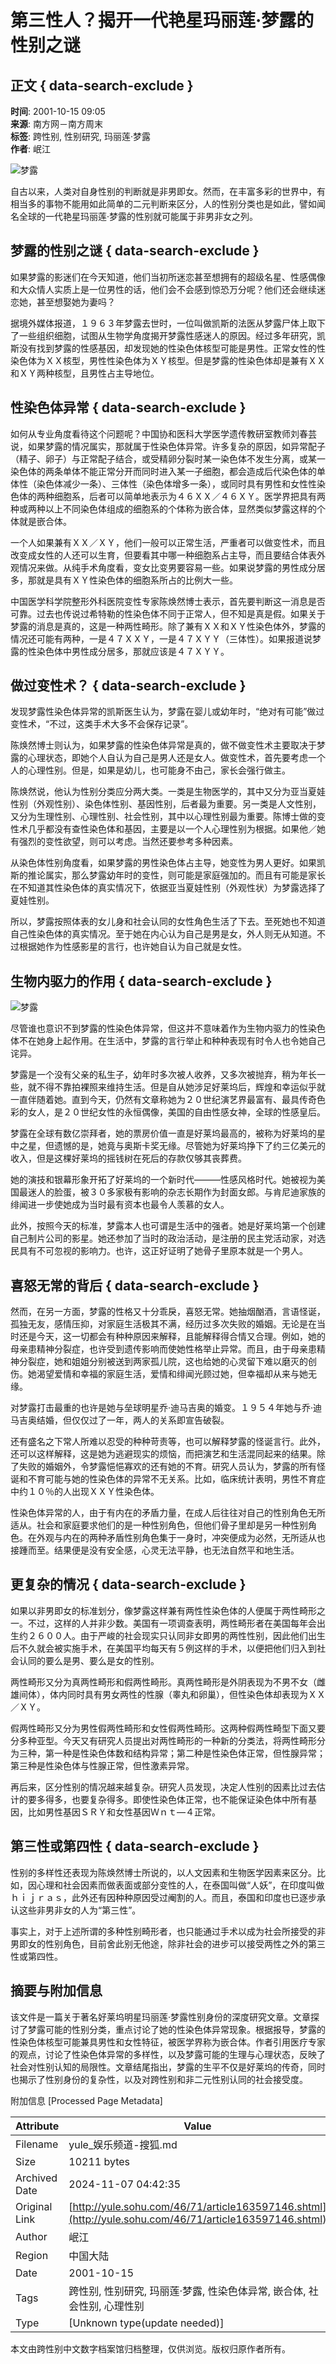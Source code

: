 # 第三性人？揭开一代艳星玛丽莲·梦露的性别之谜

## 正文 { data-search-exclude }


**时间**: 2001-10-15 09:05  
**来源**: 南方网－南方周末  
**标签**: 跨性别, 性别研究, 玛丽莲·梦露  
**作者**: 岷江  

![梦露](https://photo.sohu.com/67/71/Img163597167.jpg)

自古以来，人类对自身性别的判断就是非男即女。然而，在丰富多彩的世界中，有相当多的事物不能用如此简单的二元判断来区分，人的性别分类也是如此，譬如闻名全球的一代艳星玛丽莲·梦露的性别就可能属于非男非女之列。

## 梦露的性别之谜 { data-search-exclude }

如果梦露的影迷们在今天知道，他们当初所迷恋甚至想拥有的超级名星、性感偶像和大众情人实质上是一位男性的话，他们会不会感到惊恐万分呢？他们还会继续迷恋她，甚至想娶她为妻吗？

据境外媒体报道，１９６３年梦露去世时，一位叫做凯斯的法医从梦露尸体上取下了一些组织细胞，试图从生物学角度揭开梦露性感迷人的原因。经过多年研究，凯斯没有找到梦露的性感基因，却发现她的性染色体核型可能是男性。正常女性的性染色体为ＸＸ核型，男性性染色体为ＸＹ核型。但是梦露的性染色体却是兼有ＸＸ和ＸＹ两种核型，且男性占主导地位。

## 性染色体异常 { data-search-exclude }

如何从专业角度看待这个问题呢？中国协和医科大学医学遗传教研室教师刘春芸说，如果梦露的情况属实，那就属于性染色体异常。许多复杂的原因，如异常配子（精子、卵子）与正常配子结合，或受精卵分裂时某一染色体不发生分离，或某一染色体的两条单体不能正常分开而同时进入某一子细胞，都会造成后代染色体的单体性（染色体减少一条）、三体性（染色体增多一条），或同时具有男性和女性性染色体的两种细胞系，后者可以简单地表示为４６ＸＸ／４６ＸＹ。医学界把具有两种或两种以上不同染色体组成的细胞系的个体称为嵌合体，显然类似梦露这样的个体就是嵌合体。

一个人如果兼有ＸＸ／ＸＹ，他们一般可以正常生活，严重者可以做变性术，而且改变成女性的人还可以生育，但要看其中哪一种细胞系占主导，而且要结合体表外观情况来做。从纯手术角度看，变女比变男要容易一些。如果说梦露的男性成分居多，那就是具有ＸＹ性染色体的细胞系所占的比例大一些。

中国医学科学院整形外科医院变性专家陈焕然博士表示，首先要判断这一消息是否可靠。过去也传说过希特勒的性染色体不同于正常人，但不知是真是假。如果关于梦露的消息是真的，这是一种两性畸形。除了兼有ＸＸ和ＸＹ性染色体外，梦露的情况还可能有两种，一是４７ＸＸＹ，一是４７ＸＹＹ（三体性）。如果报道说梦露的性染色体中男性成分居多，那就应该是４７ＸＹＹ。

## 做过变性术？ { data-search-exclude }

发现梦露性染色体异常的凯斯医生认为，梦露在婴儿或幼年时，“绝对有可能”做过变性术，“不过，这类手术大多不会保存记录”。

陈焕然博士则认为，如果梦露的性染色体异常是真的，做不做变性术主要取决于梦露的心理状态，即她个人自认为自己是男人还是女人。做变性术，首先要考虑一个人的心理性别。但是，如果是幼儿，也可能身不由己，家长会强行做主。

陈焕然说，他认为性别分类应分两大类。一类是生物医学的，其中又分为亚当夏娃性别（外观性别）、染色体性别、基因性别，后者最为重要。另一类是人文性别，又分为生理性别、心理性别、社会性别，其中以心理性别最为重要。陈博士做的变性术几乎都没有查性染色体和基因，主要是以一个人心理性别为根据。如果他／她有强烈的变性欲望，则可以考虑。当然还要参考多种因素。

从染色体性别角度看，如果梦露的男性染色体占主导，她变性为男人更好。如果凯斯的推论属实，那么梦露幼年时的变性，则可能是家庭强加的。而且有可能是家长在不知道其性染色体的真实情况下，依据亚当夏娃性别（外观性状）为梦露选择了夏娃性别。

所以，梦露按照体表的女儿身和社会认同的女性角色生活了下去。至死她也不知道自己性染色体的真实情况。至于她在内心认为自己是男是女，外人则无从知道。不过根据她作为性感影星的言行，也许她自认为自己就是女性。

## 生物内驱力的作用 { data-search-exclude }

![梦露](https://photo.sohu.com/68/71/Img163597168.jpg)

尽管谁也意识不到梦露的性染色体异常，但这并不意味着作为生物内驱力的性染色体不在她身上起作用。在生活中，梦露的言行举止和种种表现有时令人也令她自己诧异。

梦露是一个没有父亲的私生子，幼年时多次被人收养，又多次被抛弃，稍为年长一些，就不得不靠拍裸照来维持生活。但是自从她涉足好莱坞后，辉煌和幸运似乎就一直伴随着她。直到今天，仍然有文章称她为２０世纪演艺界最富有、最具传奇色彩的女人，是２０世纪女性的永恒偶像，美国的自由性感女神，全球的性感皇后。

梦露在全球有数亿崇拜者，她的票房价值一直是好莱坞最高的，被称为好莱坞的星中之星，但遗憾的是，她竟与奥斯卡奖无缘。尽管她为好莱坞挣下了约三亿美元的收入，但是这棵好莱坞的摇钱树在死后的存款仅够其丧葬费。

她的演技和银幕形象开拓了好莱坞的一个新时代———性感风格时代。她被视为美国最迷人的脸蛋，被３０多家极有影响的杂志长期作为封面女郎。与肯尼迪家族的绯闻进一步使她成为当时最有资本也最令人羡慕的女人。

此外，按照今天的标准，梦露本人也可谓是生活中的强者。她是好莱坞第一个创建自己制片公司的影星。她还参加了当时的政治活动，是注册的民主党活动家，对选民具有不可忽视的影响力。也许，这正好证明了她骨子里原本就是一个男人。

## 喜怒无常的背后 { data-search-exclude }

然而，在另一方面，梦露的性格又十分乖戾，喜怒无常。她抽烟酗酒，言语怪诞，孤独无友，感情压抑，对家庭生活极其不满，经历过多次失败的婚姻。无论是在当时还是今天，这一切都会有种种原因来解释，且能解释得合情又合理。例如，她的母亲患精神分裂症，也许受到遗传影响而使她性格举止异常。而且，由于母亲患精神分裂症，她和姐姐分别被送到两家孤儿院，这也给她的心灵留下难以磨灭的创伤。她渴望爱情和幸福的家庭生活，爱情和绯闻光顾过她，但幸福却从来与她无缘。

对梦露打击最重的也许是她与垒球明星乔·迪马吉奥的婚变。１９５４年她与乔·迪马吉奥结婚，但仅仅过了一年，两人的关系即宣告破裂。

还有盛名之下常人所难以忍受的种种苛责等，也可以解释梦露的怪诞言行。此外，还可以这样解释，这是她为逃避现实的烦恼，而把演艺和生活混同起来的结果。除了失败的婚姻外，令梦露悒悒寡欢的还有她的不育。研究人员认为，梦露的所有怪诞和不育可能与她的性染色体的异常不无关系。比如，临床统计表明，男性不育症中约１０％的人出现ＸＸＹ性染色体。

性染色体异常的人，由于有内在的矛盾力量，在成人后往往对自己的性别角色无所适从。社会和家庭要求他们的是一种性别角色，但他们骨子里却是另一种性别角色。在外观与内在的两种矛盾性别角色集于一身时，冲突便成为必然，无所适从也接踵而至。结果便是没有安全感，心灵无法平静，也无法自然平和地生活。

## 更复杂的情况 { data-search-exclude }

如果以非男即女的标准划分，像梦露这样兼有两性性染色体的人便属于两性畸形之一。不过，这样的人并非少数。美国有一项调查表明，两性畸形者在美国每年会出生约２６００人。由于严峻的社会现实只认同非女即男的两性性别，因此他们出生后不久就会被实施手术，在美国平均每天有５例这样的手术，以便把他们归入到社会认同的要么是男、要么是女的性别。

两性畸形又分为真两性畸形和假两性畸形。真两性畸形是外阴表现为不男不女（雌雄间体），体内同时具有男女两性的性腺（睾丸和卵巢），但性染色体却表现为ＸＸ／ＸＹ。

假两性畸形又分为男性假两性畸形和女性假两性畸形。这两种假两性畸型下面又要分多种亚型。今天又有研究人员提出对两性畸形的一种新的分类法，将两性畸形分为三种，第一种是性染色体数和结构异常；第二种是性染色体正常，但性腺异常；第三种是性染色体与性腺正常，但性激素异常。

再后来，区分性别的情况越来越复杂。研究人员发现，决定人性别的因素比过去估计的要多得多，也要复杂得多。即使性染色体正常，也不能保证染色体中所有基因，比如男性基因ＳＲＹ和女性基因Ｗｎｔ—４正常。

## 第三性或第四性 { data-search-exclude }

性别的多样性还表现为陈焕然博士所说的，以人文因素和生物医学因素来区分。比如，因心理和社会因素而做表面或部分变性的人，在泰国叫做“人妖”，在印度叫做ｈｉｊｒａｓ，此外还有因种种原因受过阉割的人。而且，泰国和印度也已逐步承认这些非男非女的人为“第三性”。

事实上，对于上述所谓的多种性别畸形者，也只能通过手术以成为社会所接受的非男即女的性别角色，目前舍此别无他途，除非社会的进步可以接受两性之外的第三性或第四性。

## 摘要与附加信息

<!-- tcd_abstract -->
该文件是一篇关于著名好莱坞明星玛丽莲·梦露性别身份的深度研究文章。文章探讨了梦露可能的性别分类，重点讨论了她的性染色体异常现象。根据报导，梦露的性染色体核型可能兼具男性和女性特征，被医学界称为嵌合体。作者引用医疗专家的观点，讨论了性染色体异常的多样性，以及梦露可能的生理与心理状态，反映了社会对性别认知的局限性。文章结尾指出，梦露的生平不仅是好莱坞的传奇，同时也揭示了性别身份的复杂性，以及对跨性别和非二元性别认同的社会接受度。
<!-- tcd_abstract_end -->

附加信息 [Processed Page Metadata]

| Attribute       | Value                                  |
|-----------------|----------------------------------------|
| Filename        | yule_娱乐频道-搜狐.md                             |
| Size            | 10211 bytes                           |
| Archived Date   | 2024-11-07 04:42:35                             |
| Original Link   | [http://yule.sohu.com/46/71/article163597146.shtml](http://yule.sohu.com/46/71/article163597146.shtml)                       |
| Author          | 岷江                               |
| Region          | 中国大陆                               |
| Date            | 2001-10-15                                 |
| Tags            | 跨性别, 性别研究, 玛丽莲·梦露, 性染色体异常, 嵌合体, 社会性别, 心理性别                                 |
| Type            | [Unknown type(update needed)]                                 |
<!-- tcd_table_end -->

本文由跨性别中文数字档案馆归档整理，仅供浏览。版权归原作者所有。
